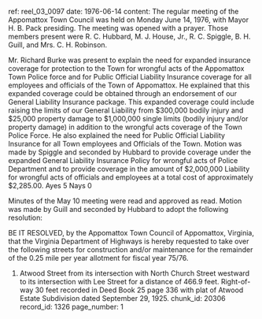 ref: reel_03_0097
date: 1976-06-14
content: The regular meeting of the Appomattox Town Council was held on Monday June 14, 1976, with Mayor H. B. Pack presiding. The meeting was opened with a prayer. Those members present were R. C. Hubbard, M. J. House, Jr., R. C. Spiggle, B. H. Guill, and Mrs. C. H. Robinson.

Mr. Richard Burke was present to explain the need for expanded insurance coverage for protection to the Town for wrongful acts of the Appomattox Town Police force and for Public Official Liability Insurance coverage for all employees and officials of the Town of Appomattox. He explained that this expanded coverage could be obtained through an endorsement of our General Liability Insurance package. This expanded coverage could include raising the limits of our General Liability from $300,000 bodily injury and $25,000 property damage to $1,000,000 single limits (bodily injury and/or property damage) in addition to the wrongful acts coverage of the Town Police Force. He also explained the need for Public Official Liability Insurance for all Town employees and Officials of the Town. Motion was made by Spiggle and seconded by Hubbard to provide coverage under the expanded General Liability Insurance Policy for wrongful acts of Police Department and to provide coverage in the amount of $2,000,000 Liability for wrongful acts of officials and employees at a total cost of approximately $2,285.00. Ayes 5 Nays 0

Minutes of the May 10 meeting were read and approved as read. Motion was made by Guill and seconded by Hubbard to adopt the following resolution:

BE IT RESOLVED, by the Appomattox Town Council of Appomattox, Virginia, that the Virginia Department of Highways is hereby requested to take over the following streets for construction and/or maintenance for the remainder of the 0.25 mile per year allotment for fiscal year 75/76.

1. Atwood Street from its intersection with North Church Street westward to its intersection with Lee Street for a distance of 466.9 feet. Right-of-way 30 feet recorded in Deed Book 25 page 336 with plat of Atwood Estate Subdivision dated September 29, 1925.
chunk_id: 20306
record_id: 1326
page_number: 1

